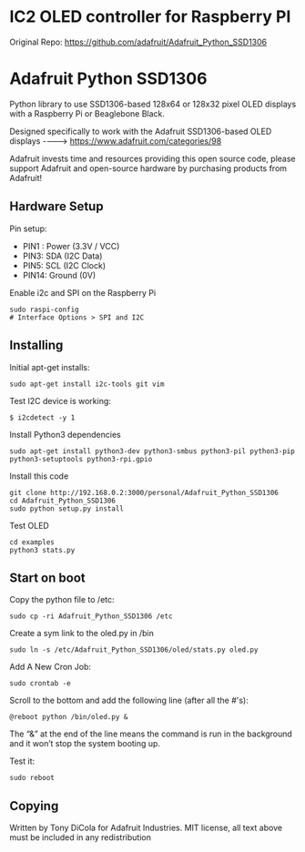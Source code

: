 IC2 OLED controller for Raspberry PI
=======================

Original Repo: https://github.com/adafruit/Adafruit_Python_SSD1306

Adafruit Python SSD1306
=======================

Python library to use SSD1306-based 128x64 or 128x32 pixel OLED displays with a Raspberry Pi or Beaglebone Black.

Designed specifically to work with the Adafruit SSD1306-based OLED displays ----> https://www.adafruit.com/categories/98

Adafruit invests time and resources providing this open source code, please support Adafruit and open-source hardware by purchasing products from Adafruit!

Hardware Setup
--------------
Pin setup:
- PIN1 : Power (3.3V / VCC)
- PIN3: SDA (I2C Data)
- PIN5: SCL (I2C Clock)
- PIN14: Ground (0V)

Enable i2c and SPI on the Raspberry Pi
```
sudo raspi-config
# Interface Options > SPI and I2C
```

Installing
----------
Initial apt-get installs:
```
sudo apt-get install i2c-tools git vim
```

Test I2C device is working:
```
$ i2cdetect -y 1
```

Install Python3 dependencies
```
sudo apt-get install python3-dev python3-smbus python3-pil python3-pip python3-setuptools python3-rpi.gpio
```

Install this code
```
git clone http://192.168.0.2:3000/personal/Adafruit_Python_SSD1306
cd Adafruit_Python_SSD1306
sudo python setup.py install
```

Test OLED
```
cd examples
python3 stats.py
```

Start on boot
-------------

Copy the python file to /etc:
```
sudo cp -ri Adafruit_Python_SSD1306 /etc
```

Create a sym link to the oled.py in /bin
```
sudo ln -s /etc/Adafruit_Python_SSD1306/oled/stats.py oled.py
```

Add A New Cron Job:
```
sudo crontab -e
```

Scroll to the bottom and add the following line (after all the #'s):
```
@reboot python /bin/oled.py &
```
The “&” at the end of the line means the command is run in the background and it won’t stop the system booting up.

Test it:
```
sudo reboot
```

Copying
-------

Written by Tony DiCola for Adafruit Industries.
MIT license, all text above must be included in any redistribution
